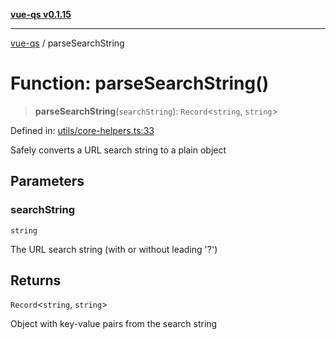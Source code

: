 [**vue-qs v0.1.15**](../README.md)

***

[vue-qs](../README.md) / parseSearchString

# Function: parseSearchString()

> **parseSearchString**(`searchString`): `Record`\<`string`, `string`\>

Defined in: [utils/core-helpers.ts:33](https://github.com/iamsomraj/vue-qs/blob/a3913bb25b71fcd11c340c11649682158fe4657a/src/utils/core-helpers.ts#L33)

Safely converts a URL search string to a plain object

## Parameters

### searchString

`string`

The URL search string (with or without leading '?')

## Returns

`Record`\<`string`, `string`\>

Object with key-value pairs from the search string
